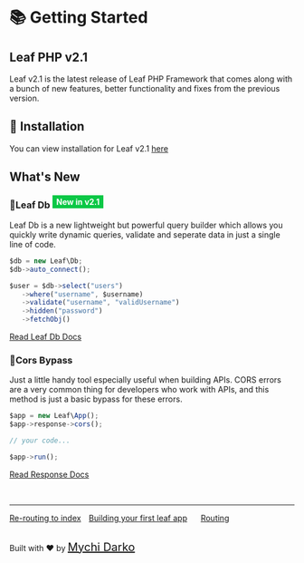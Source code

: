 # 📚 Getting Started

## Leaf PHP v2.1

Leaf v2.1 is the latest release of Leaf PHP Framework that comes along with a bunch of new features, better functionality and fixes from the previous version.

## 📁 Installation

You can view installation for Leaf v2.1 [here](2.1/intro/)

## What's New

### 📑Leaf Db <sup><small style="background: rgb(11, 200, 70); color: white; padding: 3px 7px; font-size: 14px;">New in v2.1</small></sup>

Leaf Db is a new lightweight but powerful query builder which allows you quickly write dynamic queries, validate and seperate data in just a single line of code.

```js
$db = new Leaf\Db;
$db->auto_connect();

$user = $db->select("users")
   ->where("username", $username)
   ->validate("username", "validUsername")
   ->hidden("password")
   ->fetchObj()
```

[Read Leaf Db Docs](2.1/db/)

### 🛫Cors Bypass

Just a little handy tool especially useful when building APIs. CORS errors are a very common thing for developers who work with APIs, and this method is just a basic bypass for these errors.

```js
$app = new Leaf\App();
$app->response->cors();

// your code...

$app->run();
```

[Read Response Docs](2.1/http/response)

<br>
<hr>

<a href="#/2.1/intro/htaccess" style="margin: 0px;">Re-routing to index</a>
<a href="#/2.1/intro/first" style="margin: 0px 10px;">Building your first leaf app</a>
<a href="#/2.1/routing/" style="margin: 0px 10px;">Routing</a>

<br>
Built with ❤ by <a href="https://mychi.netlify.com" style="font-size: 20px; color: #111;" target="_blank">Mychi Darko</a>